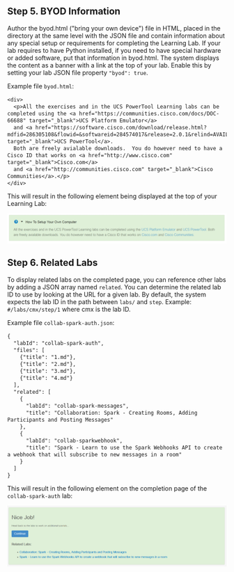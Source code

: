 ## Step 5. BYOD Information
Author the byod.html ("bring your own device") file in HTML, placed in the directory at the same level with the JSON file and contain information about any special setup or requirements for completing the Learning Lab. If your lab requires to have Python installed, if you need to have special hardware or added software, put that information in byod.html. The system displays the content as a banner with a link at the top of your lab. Enable this by setting your lab JSON file property `"byod": true`.

Example file `byod.html`:
```
<div>
  <p>All the exercises and in the UCS PowerTool Learning labs can be completed using the <a href="https://communities.cisco.com/docs/DOC-66688" target="_blank">UCS Platform Emulator</a>
  and <a href="https://software.cisco.com/download/release.html?mdfid=286305108&flowid=&softwareid=284574017&release=2.0.1&relind=AVAILABLE&rellifecycle=&reltype=latest" target="_blank">UCS PowerTool</a>.
  Both are freely avialable downloads.  You do however need to have a Cisco ID that works on <a href="http://www.cisco.com" target="_blank">Cisco.com</a>
  and <a href="http://communities.cisco.com" target="_blank">Cisco Communities</a>.</p>
</div>
```
This will result in the following element being displayed at the top of your Learning Lab:

![Figure](assets/images/byod.png)

## Step 6. Related Labs
To display related labs on the completed page, you can reference other labs by adding a JSON array named `related`. You can determine the related lab ID to use by looking at the URL for a given lab. By default, the system expects the lab ID in the path between `labs/` and `step`. Example: `#/labs/cmx/step/1` where cmx is the lab ID.

Example file `collab-spark-auth.json`:
```
{
  "labId": "collab-spark-auth",
  "files": [
    {"title": "1.md"},
    {"title": "2.md"},
    {"title": "3.md"},
    {"title": "4.md"}
  ],
  "related": [
    {
      "labId": "collab-spark-messages",
      "title": "Collaboration: Spark - Creating Rooms, Adding Participants and Posting Messages"
    },
    {
      "labId": "collab-sparkwebhook",
      "title": "Spark - Learn to use the Spark Webhooks API to create a webhook that will subscribe to new messages in a room"
    }
  ]
}
```
This will result in the following element on the completion page of the `collab-spark-auth` lab:

![Figure](assets/images/related.png)
